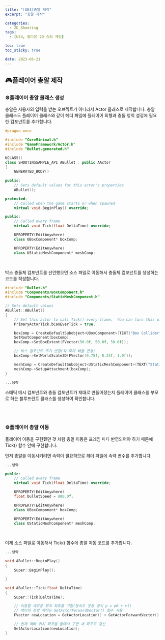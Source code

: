 ```yaml
---
title: "[UE4]총알 제작"
excerpt: "총알 제작"

categories:
  - 2D_Shooting
tags:
  - [UE4, 탑다운 2D 슈팅 게임]

toc: true
toc_sticky: true

date: 2023-06-21
---
```


## 🎮플레이어 총알 제작
### ⚙️플레이어 총알 클래스 생성
총알은 사용자의 입력을 받는 오브젝트가 아니라서 Actor 클래스로 제작합니다. 총알 클래스도 플레이어 클래스와 같이 헤더 파일에 플레이어 외형과 충돌 영역 설정에 필요한 컴포넌트를 추가합니다.

```cpp
#pragma once

#include "CoreMinimal.h"
#include "GameFramework/Actor.h"
#include "Bullet.generated.h"

UCLASS()
class SHOOTINGSAMPLE_API ABullet : public AActor
{
	GENERATED_BODY()
	
public:	
	// Sets default values for this actor's properties
	ABullet();

protected:
	// Called when the game starts or when spawned
	virtual void BeginPlay() override;

public:	
	// Called every frame
	virtual void Tick(float DeltaTime) override;

	UPROPERTY(EditAnywhere)
	class UBoxComponent* boxComp;

	UPROPERTY(EditAnywhere)
	class UStaticMeshComponent* meshComp;
```

<br>

박스 충돌체 컴포넌트를 선언했으면 소스 파일로 이동해서 충돌체 컴포넌트를 생성하는 코드를 작성합니다.

```cpp
#include "Bullet.h"
#include "Components/BoxComponent.h"
#include "Components/StaticMeshComponent.h"

// Sets default values
ABullet::ABullet()
{
 	// Set this actor to call Tick() every frame.  You can turn this off to improve performance if you don't need it.
	PrimaryActorTick.bCanEverTick = true;

	boxComp = CreateDefaultSubobject<UBoxComponent>(TEXT("Box Collider"));
	SetRootComponent(boxComp);
	boxComp->SetBoxExtent(FVector(50.0f, 50.0f, 50.0f));

	// 박스 컴포넌트 크기 변경(각 축의 배율 변경)
	boxComp->SetWorldScale3D(FVector(0.75f, 0.25f, 1.0f));

	meshComp = CreateDefaultSubobject<UStaticMeshComponent>(TEXT("Static Mesh Component"));
	meshComp->SetupAttachment(boxComp);
}

...생략
```

스태틱 메시 컴포넌트와 충돌 컴포넌트가 제대로 만들어졌는지 플레이어 클래스를 부모로 하는 블루프린트 클래스를 생성하여 확인합니다.

<br><br>

### ⚙️플레이어 총알 이동
플레이어 이동을 구현했던 것 처럼 총알 이동은 프레임 마다 반영되어야 하기 때문에 Tick() 함수 안에 구현합니다.

먼저 총알을 이동시키려면 속력이 필요하므로 헤더 파일에 속력 변수를 추가합니다.

```cpp
...생략

public:	
	// Called every frame
	virtual void Tick(float DeltaTime) override;

	UPROPERTY(EditAnywhere)
	float bulletSpeed = 800.0f;

	UPROPERTY(EditAnywhere)
	class UBoxComponent* boxComp;

	UPROPERTY(EditAnywhere)
	class UStaticMeshComponent* meshComp;
```

<br>

이제 소스 파일로 이동해서 Tick() 함수에 총알 이동 코드를 추가합니다.

```cpp
...생략

void ABullet::BeginPlay()
{
	Super::BeginPlay();

}

void ABullet::Tick(float DeltaTime)
{
	Super::Tick(DeltaTime);

	// 이동할 새로운 위치 좌표를 구함(등속도 운동 공식 p = p0 + vt)
	// 액터의 전방 벡터는 GetActorForwardVector() 함수 사용
	FVector newLocation = GetActorLocation() + GetActorForwardVector() * moveSpeed * DeltaTime;

	// 현재 액터 위치 좌표를 앞에서 구한 새 좌표로 갱신
	SetActorLocation(newLocation);
}
```

<br><br>